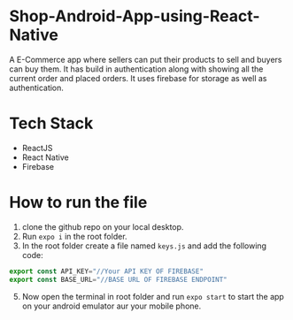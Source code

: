 # Shop-Android-App-using-React-Native

A E-Commerce app where sellers can put their products to sell and buyers can buy them.
It has build in authentication along with showing all the current order and placed orders.
It uses firebase for storage as well as authentication.

# Tech Stack

* ReactJS
* React Native
* Firebase

# How to run the file
1. clone the github repo on your local desktop.
2. Run `expo i` in the root folder.
3. In the root folder create a file named `keys.js` and add the following code:
```javascript
export const API_KEY="//Your API KEY OF FIREBASE"
export const BASE_URL="//BASE URL OF FIREBASE ENDPOINT"
```
5. Now open the terminal in root folder and run `expo start` to start the app on your android emulator aur your mobile phone.
